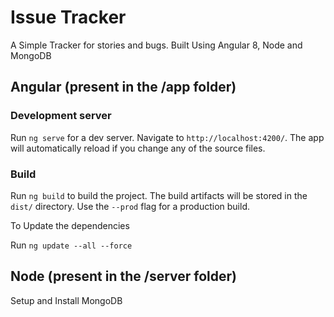 # Issue Tracker
A Simple Tracker for stories and bugs. Built Using Angular 8, Node and MongoDB


## Angular (present in the /app folder)

### Development server

Run `ng serve` for a dev server. Navigate to `http://localhost:4200/`. The app will automatically reload if you change any of the source files.

### Build

Run `ng build` to build the project. The build artifacts will be stored in the `dist/` directory. Use the `--prod` flag for a production build.

To Update the dependencies

Run `ng update --all --force`

## Node (present in the /server folder)

Setup and Install MongoDB